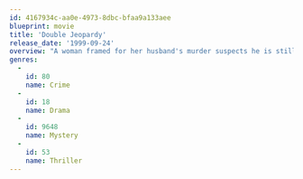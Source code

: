 ```yaml
---
id: 4167934c-aa0e-4973-8dbc-bfaa9a133aee
blueprint: movie
title: 'Double Jeopardy'
release_date: '1999-09-24'
overview: "A woman framed for her husband's murder suspects he is still alive; as she has already been tried for the crime, she can't be re-prosecuted if she finds and kills him."
genres:
  -
    id: 80
    name: Crime
  -
    id: 18
    name: Drama
  -
    id: 9648
    name: Mystery
  -
    id: 53
    name: Thriller
---
```

